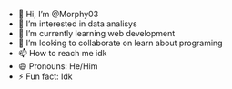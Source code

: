 - 👋 Hi, I’m @Morphy03
- 👀 I’m interested in data analisys
- 🌱 I’m currently learning web development
- 💞️ I’m looking to collaborate on learn about programing
- 📫 How to reach me idk
- 😄 Pronouns: He/Him
- ⚡ Fun fact: Idk

<!---
Morphy03/Morphy03 is a ✨ special ✨ repository because its `README.md` (this file) appears on your GitHub profile.
You can click the Preview link to take a look at your changes.
--->
